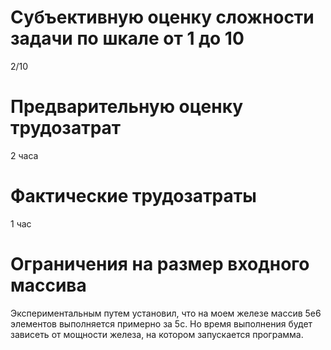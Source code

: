 # Субъективную оценку сложности задачи по шкале от 1 до 10

2/10

# Предварительную оценку трудозатрат

2 часа

# Фактические трудозатраты

1 час

# Ограничения на размер входного массива
Экспериментальным путем установил, что на моем железе массив 5е6 элементов выполняется примерно за 5с. Но время выполнения будет зависеть от мощности железа, на котором запускается программа.
